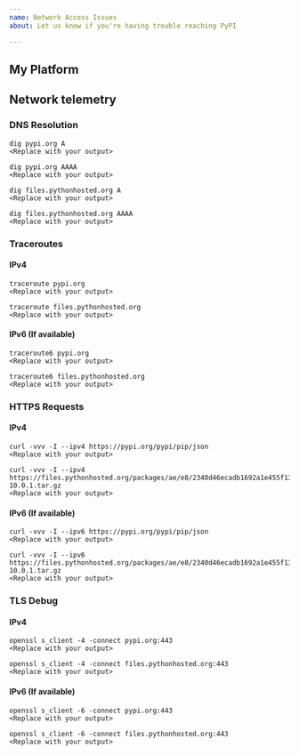```yaml
---
name: Network Access Issues
about: Let us know if you're having trouble reaching PyPI 

---
```


<!--
    NOTE: This issue should be for problems accessing PyPI itself, including:
    * pypi.org
    * test.pypi.org
    * files.pythonhosted.org

    This issue should NOT be for any non-PyPI properties (like
    python.org, docs.python.org, etc.)
-->

## My Platform
<!--
    Any details about your specific platform:
    * If the problem is in the browser, what browser, version, and OS?
    * If the problem is with a command-line tool, what version of that tool?
    * If the problem is with connecting to PyPI, include some details about
      your network, including SSL/TLS implementation in use, internet service
      provider, and if there are any firewalls or proxies in use.
-->

## Network telemetry
<!--
    Providing this information is crucial in helping diagnose networking
    issues for PyPI.
-->

<!--
### Fastly Debug
    Note that this output is optional, as it encodes identifying information
    about your browser, public IP, and location.

    We'll remove this output from the issue before closing, but do not feel
    comfortable making it requried for all users.

    If you have a browser that reproduces your access issue, go to
    https://fastly-debug.com, when the page has loaded copy and paste the
    base64 encoded blob at the top of the page into the box below, and
    uncomment this section.

```
<Replace with your output>
```
-->

### DNS Resolution

<!--
    Provide the servers you're querying for DNS here if you know. They can be
    found in /etc/resolv.conf on most linux servers, or your network settings
    for MacOS and Windows.
-->

```shell
dig pypi.org A
<Replace with your output>
```

```shell
dig pypi.org AAAA
<Replace with your output>
```

```shell
dig files.pythonhosted.org A
<Replace with your output>
```

```shell
dig files.pythonhosted.org AAAA
<Replace with your output>
```

### Traceroutes

<!--
    traceroute is used for these examples, if you are familiar with another tool
    that performs a similar utility, please provide that output.
-->

#### IPv4

```shell
traceroute pypi.org
<Replace with your output>
```

```shell
traceroute files.pythonhosted.org
<Replace with your output>
```

#### IPv6 (If available)

```shell
traceroute6 pypi.org
<Replace with your output>
```

```shell
traceroute6 files.pythonhosted.org
<Replace with your output>
```

### HTTPS Requests

<!--
    These provide a more holistic view of what is going on, and the ways that
    PyPI is generally accessed. They can also provide insight into TLS issues
    that may be occuring.
-->

#### IPv4

```shell
curl -vvv -I --ipv4 https://pypi.org/pypi/pip/json
<Replace with your output>
```

```shell
curl -vvv -I --ipv4 https://files.pythonhosted.org/packages/ae/e8/2340d46ecadb1692a1e455f13f75e596d4eab3d11a57446f08259dee8f02/pip-10.0.1.tar.gz
<Replace with your output>
```

#### IPv6 (If available)

```shell
curl -vvv -I --ipv6 https://pypi.org/pypi/pip/json
<Replace with your output>
```

```shell
curl -vvv -I --ipv6 https://files.pythonhosted.org/packages/ae/e8/2340d46ecadb1692a1e455f13f75e596d4eab3d11a57446f08259dee8f02/pip-10.0.1.tar.gz
<Replace with your output>
```

### TLS Debug

#### IPv4

```shell
openssl s_client -4 -connect pypi.org:443
<Replace with your output>
```

```shell
openssl s_client -4 -connect files.pythonhosted.org:443
<Replace with your output>
```

#### IPv6 (If available)

```shell
openssl s_client -6 -connect pypi.org:443
<Replace with your output>
```

```shell
openssl s_client -6 -connect files.pythonhosted.org:443
<Replace with your output>
```
